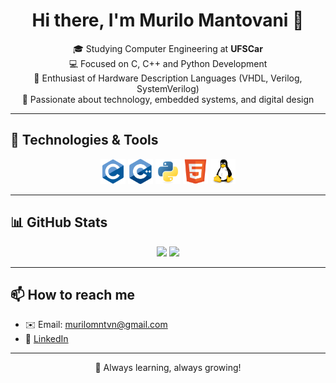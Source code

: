 <h1 align="center">Hi there, I'm Murilo Mantovani 👋</h1>

<p align="center">
  🎓 Studying Computer Engineering at <strong>UFSCar</strong><br>
  💻 Focused on C, C++ and Python Development<br>
  🔧 Enthusiast of Hardware Description Languages (VHDL, Verilog, SystemVerilog)<br>
  🚀 Passionate about technology, embedded systems, and digital design
</p>

---

## 🔧 Technologies & Tools

<div align="center">
  <img src="https://raw.githubusercontent.com/devicons/devicon/master/icons/c/c-original.svg" alt="C" width="40" height="40"/>
  <img src="https://raw.githubusercontent.com/devicons/devicon/master/icons/cplusplus/cplusplus-original.svg" alt="C++" width="40" height="40"/>
  <img src="https://raw.githubusercontent.com/devicons/devicon/master/icons/python/python-original.svg" alt="Python" width="40" height="40"/>
  <img src="https://raw.githubusercontent.com/devicons/devicon/master/icons/html5/html5-original.svg" alt="HTML5" width="40" height="40"/>
  <img src="https://raw.githubusercontent.com/devicons/devicon/master/icons/linux/linux-original.svg" alt="Linux" width="40" height="40"/>
</div>

---

## 📊 GitHub Stats

<p align="center">
  <img src="https://github-readme-stats.vercel.app/api?username=Mantovaniii&show_icons=true&theme=github_dark" height="180em"/>
  <img src="https://github-readme-stats.vercel.app/api/top-langs/?username=Mantovaniii&layout=compact&theme=github_dark" height="180em"/>
</p>

---

## 📫 How to reach me

- ✉️ Email: murilomntvn@gmail.com
- 💼 [LinkedIn](https://www.linkedin.com/in/murilo-mantovani-169909306/)

---

<p align="center">
  🚀 Always learning, always growing!
</p>
